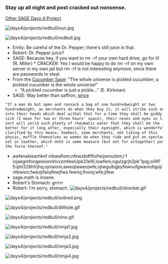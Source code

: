 

### Stay up all night and post cracked out nonsense.

<a href="/days4/projects/">Other SAGE Days 4 Project</a> 

![days4/projects/redbull/nun.jpg](days4/projects/redbull/nun.jpg) 

![days4/projects/redbull/redbull.jpg](days4/projects/redbull/redbull.jpg) 

   * Emily: Be careful of the Dr. Pepper; there's still juice in that. 
   * Robert: Dr. Pepper juice? 
   * SAGE: Because hey, if you want to rm -rf your own hard drive, go for it! (R. Miller) 
         * CRACKER: Yes I would be happy to do rm -rf on my own server in my own jail but rm -rf is not interesting anymore, since there are passwords to steal. 
   * From the <a class="http" href="http://www.serve.com/cmtan/buddhism/Stories/cucumber.html">Cucumber Sage</a>: "The whole universe is pickled cucumber; a pickled cucumber is the whole universe!" 
      * "A pickled cucumber is just a pickle..." (E. Kirkman) 
   * SAGE: Way better than saffron, <a class="http" href="http://www.florilegium.org/files/PLANTS/saffron-msg.html">since</a> 

```txt
"If a man do but open and ransack a bag of one hundredweight or two
hundredweight, as merchants do when they buy it, it will strike such an air
into their heads which deal withal that for a time they shall be giddy and
sick (I mean for two or three hours' space), their noses and eyes in like
sort will yeild such plenty of rheumatic water that they shall be the
better for it long after, especially their eyesight, which is wonderfully
clarified by this means; howbeit, some merchants, not liking of this
physic, muffle themselves as women do when they ride and put on spectacles
set in leather, which doth in some measure (but not for altogether) put by
the force thereof."
```
   * awfenaklearhknf nibwafiom;nfewzbdflfoifwijwnozbm;l   f iojaegmfongewionrklvxzmfewIJpk21e9[;iowfem;ngulzgrjh2pk'1pqj;oiWFEojht328h1rjhq;ojniaiom;aweojiaweojwfe;ojiwgulbgbyfewnufgwaniofqpijinfewion;fweojifaiojfewjfwa   fewioj;fnvioj;wfe;jifew 
   * sage.math is insane. 
   * Robert's Stomach:  grrrrr 
   * Robert: I'm sorry, stomach. 
![days4/projects/redbull/shocker.gif](days4/projects/redbull/shocker.gif) 

![days4/projects/redbull/sotired.png](days4/projects/redbull/sotired.png) 

![days4/projects/redbull/dillhole.gif](days4/projects/redbull/dillhole.gif) 

![days4/projects/redbull/nino.gif](days4/projects/redbull/nino.gif) 

![days4/projects/redbull/ninja1.jpg](days4/projects/redbull/ninja1.jpg) 

![days4/projects/redbull/ninja2.jpg](days4/projects/redbull/ninja2.jpg) 

![days4/projects/redbull/ninja3.jpg](days4/projects/redbull/ninja3.jpg) 

![days4/projects/redbull/ninja4.jpg](days4/projects/redbull/ninja4.jpg) 
